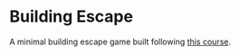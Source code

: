 Building Escape
===============

A minimal building escape game built following [this course](https://www.udemy.com/unrealcourse/).
